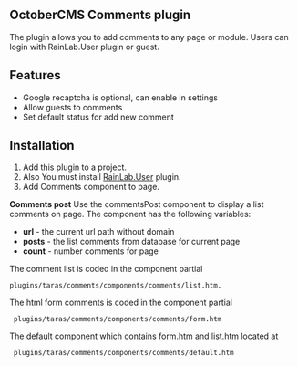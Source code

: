 **OctoberCMS Comments plugin**
----------
The plugin allows you to add comments to any page or module.
Users can login with RainLab.User plugin or guest.

**Features**
----------
 - Google recaptcha is optional, can enable in settings
 - Allow guests to comments
 - Set default status for add new comment

**Installation**
----------
 1. Add this plugin to a project.
 2. Also You must install [RainLab.User](http://octobercms.com/plugin/rainlab-user) plugin.
 3. Add Comments component to page.

**Comments post**
Use the commentsPost component to display a list comments on page. The component has the following variables:

 - **url** - the current url path without domain
 - **posts** - the list comments from database for current page
 - **count** - number comments for page

The comment list is coded in the component partial

    plugins/taras/comments/components/comments/list.htm.

The html form comments is coded in the component partial

     plugins/taras/comments/components/comments/form.htm

The default component which contains form.htm and list.htm located at

     plugins/taras/comments/components/comments/default.htm

